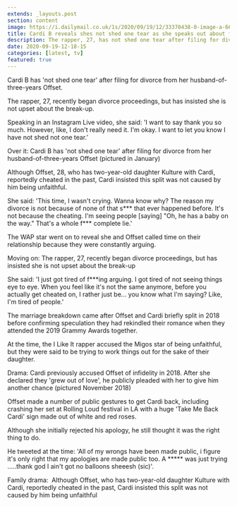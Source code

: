 ```yaml
---
extends: _layouts.post
section: content
image: https://i.dailymail.co.uk/1s/2020/09/19/12/33370438-0-image-a-66_1600513277756.jpg 
title: Cardi B reveals shes not shed one tear as she speaks out about filing for divorce from Offset 
description: The rapper, 27, has not shed one tear after filing for divorce from her husband-of-three-years Offset. 
date: 2020-09-19-12-18-15 
categories: [latest, tv] 
featured: true 
--- 
```

Cardi B has 'not shed one tear' after filing for divorce from her husband-of-three-years Offset.

The rapper, 27, recently began divorce proceedings, but has insisted she is not upset about the break-up.

Speaking in an Instagram Live video, she said: 'I want to say thank you so much. However, like, I don't really need it. I'm okay. I want to let you know I have not shed not one tear.'

Over it: Cardi B has 'not shed one tear' after filing for divorce from her husband-of-three-years Offset (pictured in January)

Although Offset, 28, who has two-year-old daughter Kulture with Cardi, reportedly cheated in the past, Cardi insisted this split was not caused by him being unfaithful.

She said: 'This time, I wasn't crying. Wanna know why? The reason my divorce is not because of none of that s*** that ever happened before. It's not because the cheating. I'm seeing people [saying] "Oh, he has a baby on the way." That's a whole f*** complete lie.'

The WAP star went on to reveal she and Offset called time on their relationship because they were constantly arguing.

Moving on: The rapper, 27, recently began divorce proceedings, but has insisted she is not upset about the break-up

She said: 'I just got tired of f***ing arguing. I got tired of not seeing things eye to eye. When you feel like it's not the same anymore, before you actually get cheated on, I rather just be… you know what I'm saying? Like, I'm tired of people.'

The marriage breakdown came after Offset and Cardi briefly split in 2018 before confirming speculation they had rekindled their romance when they attended the 2019 Grammy Awards together.

At the time, the I Like It rapper accused the Migos star of being unfaithful, but they were said to be trying to work things out for the sake of their daughter.

Drama: Cardi previously accused Offset of infidelity in 2018. After she declared they 'grew out of love', he publicly pleaded with her to give him another chance (pictured November 2018)

Offset made a number of public gestures to get Cardi back, including crashing her set at Rolling Loud festival in LA with a huge 'Take Me Back Cardi' sign made out of white and red roses.

Although she initially rejected his apology, he still thought it was the right thing to do.

He tweeted at the time: 'All of my wrongs have been made public, i figure it's only right that my apologies are made public too. A ***** was just trying .....thank god I ain't got no balloons sheeesh (sic)'.

Family drama:  Although Offset, who has two-year-old daughter Kulture with Cardi, reportedly cheated in the past, Cardi insisted this split was not caused by him being unfaithful 

